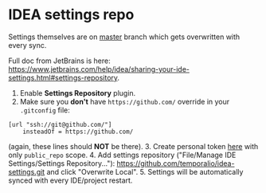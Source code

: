 # IDEA settings repo

Settings themselves are on [master](https://github.com/temporalio/idea-settings/tree/master) branch which gets overwritten with every sync.

Full doc from JetBrains is here: https://www.jetbrains.com/help/idea/sharing-your-ide-settings.html#settings-repository.

1. Enable **Settings Repository** plugin.
2. Make sure you **don't** have `https://github.com/` override in your `.gitconfig` file:
```
[url "ssh://git@github.com/"]
    insteadOf = https://github.com/

```
(again, these lines should **NOT** be there).
3. Create personal token [here](https://github.com/settings/tokens) with only `public_repo` scope.
4. Add settings repository ("File/Manage IDE Settings/Settings Repository..."): https://github.com/temporalio/idea-settings.git and click "Overwrite Local".
5. Settings will be automatically synced with every IDE/project restart.
